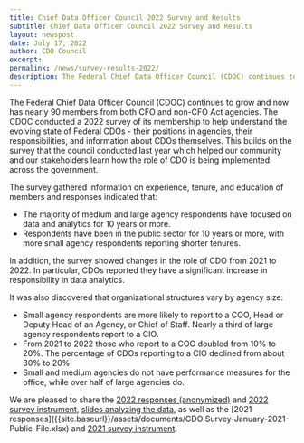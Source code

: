 ```yaml
---
title: Chief Data Officer Council 2022 Survey and Results
subtitle: Chief Data Officer Council 2022 Survey and Results
layout: newspost
date: July 17, 2022
author: CDO Council
excerpt: 
permalink: /news/survey-results-2022/
description: The Federal Chief Data Officer Council (CDOC) continues to grow and now has nearly 90 members from both CFO and non-CFO Act agencies.
---
```


The Federal Chief Data Officer Council (CDOC) continues to grow and now has nearly 90 members from both CFO and non-CFO Act agencies. The CDOC conducted a 2022 survey of its membership to help understand the evolving state of Federal CDOs - their positions in agencies, their responsibilities, and information about CDOs themselves. This builds on the survey that the council conducted last year which helped our community and our stakeholders learn how the role of CDO is being implemented across the government.

The survey gathered information on experience, tenure, and education of members and responses indicated that:

- The majority of medium and large agency respondents have focused on data and analytics for 10 years or more.
- Respondents have been in the public sector for 10 years or more, with more small agency respondents reporting shorter tenures.

In addition, the survey showed changes in the role of CDO from 2021 to 2022. In particular, CDOs reported they have a significant increase in responsibility in data analytics.

It was also discovered that organizational structures vary by agency size:

- Small agency respondents are more likely to report to a COO, Head or Deputy Head of an Agency, or Chief of Staff. Nearly a third of large agency respondents report to a CIO.
- From 2021 to 2022 those who report to a COO doubled from 10% to 20%. The percentage of CDOs reporting to a CIO declined from about 30% to 20%.
- Small and medium agencies do not have performance measures for the office, while over half of large agencies do.

We are pleased to share the [2022 responses (anonymized)]({{site.baseurl}}/assets/documents/cdo_survey_responses_2022-Public-file.xlsx) and [2022 survey instrument]({{site.baseurl}}/assets/documents/CDO_Council_-_January_2022_Survey.docx), [slides analyzing the data]({{site.baseurl}}/assets/documents/CDO-Survey-2022-Analysis.pdf), as well as the [2021 responses]({{site.baseurl}}/assets/documents/CDO Survey-January-2021-Public-File.xlsx) and [2021 survey instrument]({{site.baseurl}}/assets/documents/CDO_Council_-_January_2021_Survey.docx).
